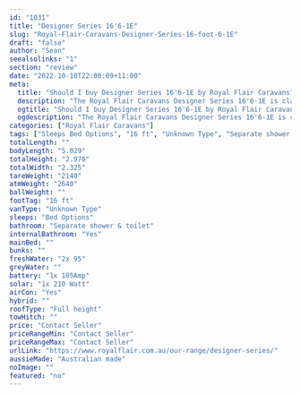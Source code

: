 ```yaml
---
id: "1031"
title: "Designer Series 16'6-1E"
slug: "Royal-Flair-Caravans-Designer-Series-16-foot-6-1E"
draft: "false"
author: "Sean"
seealsolinks: "1"
section: "review"
date: "2022-10-10T22:00:09+11:00"
meta:
  title: "Should I buy Designer Series 16'6-1E by Royal Flair Caravans?"
  description: "The Royal Flair Caravans Designer Series 16'6-1E is classed as Unknown Type, and sleeps Bed Options people. It is Australian made and comes in at 16 ft. It generally has Separate shower & toilet."
  ogtitle: "Should I buy Designer Series 16'6-1E by Royal Flair Caravans?"
  ogdescription: "The Royal Flair Caravans Designer Series 16'6-1E is classed as Unknown Type, and sleeps Bed Options people. It is Australian made and comes in at 16 ft. It generally has Separate shower & toilet."
categories: ["Royal Flair Caravans"]
tags: ["Sleeps Bed Options", "16 ft", "Unknown Type", "Separate shower & toilet", "Full height", "Price Unknown", "Australian made"]
totalLength: ""
bodyLength: "5.029"
totalHeight: "2.976"
totalWidth: "2.325"
tareWeight: "2140"
atmWeight: "2640"
ballWeight: ""
footTag: "16 ft"
vanType: "Unknown Type"
sleeps: "Bed Options"
bathroom: "Separate shower & toilet"
internalBathroom: "Yes"
mainBed: ""
bunks: ""
freshWater: "2x 95"
greyWater: ""
battery: "1x 105Amp"
solar: "1x 210 Watt"
airCon: "Yes"
hybrid: ""
roofType: "Full height"
towHitch: ""
price: "Contact Seller"
priceRangeMin: "Contact Seller"
priceRangeMax: "Contact Seller"
urlLink: "https://www.royalflair.com.au/our-range/designer-series/"
aussieMade: "Australian made"
noImage: ""
featured: "no"
---
```

